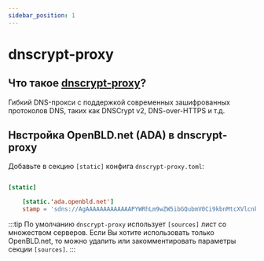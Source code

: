 ```yaml
---
sidebar_position: 1
---
```


# dnscrypt-proxy

## Что такое [dnscrypt-proxy](https://github.com/DNSCrypt/dnscrypt-proxy)?

Гибкий DNS-прокси с поддержкой современных зашифрованных протоколов DNS, таких как DNSCrypt v2, DNS-over-HTTPS и т.д.

## Нвстройка OpenBLD.net (ADA) в dnscrypt-proxy

Добавьте в секцию `[static]` конфига `dnscrypt-proxy.toml`:

```toml

[static]

    [static.'ada.openbld.net']
    stamp = 'sdns://AgAAAAAAAAAAAAAPYWRhLm9wZW5ibGQubmV0Ci9kbnMtcXVlcnk'
```

:::tip
По умолчанию `dnscrypt-proxy` использует `[sources]` лист со множеством серверов.
Если Вы хотите использовать только OpenBLD.net, то можно удалить или закомментировать параметры секции `[sources]`.
:::
